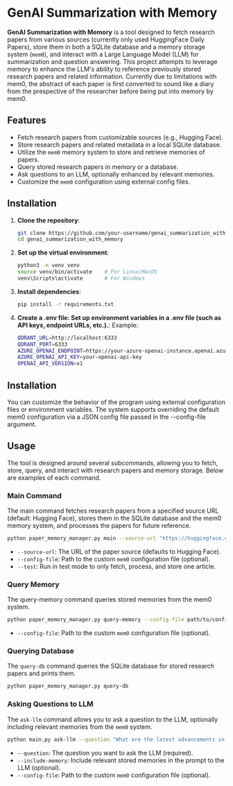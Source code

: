 # **GenAI Summarization with Memory**

**GenAI Summarization with Memory** is a tool designed to fetch research papers from various sources (currently only used HuggingFace Daily Papers), store them in both a SQLite database and a memory storage system (`mem0`), and interact with a Large Language Model (LLM) for summarization and question answering. This project attempts to leverage memory to enhance the LLM's ability to reference previously stored research papers and related information. Currently due to limitations with mem0, the abstract of each paper is first converted to sound like a diary from the prespective of the researcher before being put into memory by mem0.


## **Features**
- Fetch research papers from customizable sources (e.g., Hugging Face).
- Store research papers and related metadata in a local SQLite database.
- Utilize the `mem0` memory system to store and retrieve memories of papers.
- Query stored research papers in memory or a database.
- Ask questions to an LLM, optionally enhanced by relevant memories.
- Customize the `mem0` configuration using external config files.

## **Installation**

1. **Clone the repository**:
   ```bash
   git clone https://github.com/your-username/genai_summarization_with_memory.git
   cd genai_summarization_with_memory

2. **Set up the virtual environment**:
   ```bash
   python3 -m venv venv
   source venv/bin/activate    # For Linux/MacOS
   venv\Scripts\activate       # For Windows

3. **Install dependencies**:
   ```bash
   pip install -r requirements.txt

4. **Create a .env file: Set up environment variables in a .env file (such as API keys, endpoint URLs, etc.).**:
   Example:
   ```bash
   QDRANT_URL=http://localhost:6333
   QDRANT_PORT=6333
   AZURE_OPENAI_ENDPOINT=https://your-azure-openai-instance.openai.azure.com
   AZURE_OPENAI_API_KEY=your-openai-api-key
   OPENAI_API_VERSION=v1

## **Installation**

You can customize the behavior of the program using external configuration files or environment variables. The system supports overriding the default mem0 configuration via a JSON config file passed in the --config-file argument.

## **Usage**

The tool is designed around several subcommands, allowing you to fetch, store, query, and interact with research papers and memory storage. Below are examples of each command.

### Main Command

The main command fetches research papers from a specified source URL (default: Hugging Face), stores them in the SQLite database and the mem0 memory system, and processes the papers for future reference.
   ```bash
   python paper_memory_manager.py main --source-url "https://huggingface.co/papers" --config-file path/to/config.json --test
   ```
- `--source-url`: The URL of the paper source (defaults to Hugging Face).
- `--config-file`: Path to the custom `mem0` configuration file (optional).
- `--test`: Run in test mode to only fetch, process, and store one article.

### Query Memory

The query-memory command queries stored memories from the mem0 system.
   ```bash
   python paper_memory_manager.py query-memory --config-file path/to/config.json
   ```
- `--config-file`: Path to the custom `mem0` configuration file (optional).

### Querying Database

The `query-db` command queries the SQLite database for stored research papers and prints them.
   ```bash
   python paper_memory_manager.py query-db
   ```

### Asking Questions to LLM

The `ask-llm` command allows you to ask a question to the LLM, optionally including relevant memories from the `mem0` system.
   ```bash
   python main.py ask-llm --question "What are the latest advancements in AI?" --include-memory --config-file path/to/config.json
   ```
- `--question`: The question you want to ask the LLM (required).
- `--include-memory`: Include relevant stored memories in the prompt to the LLM (optional).
- `--config-file`: Path to the custom `mem0` configuration file (optional).

